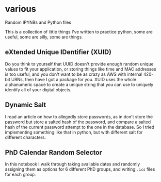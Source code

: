 # various
Random IPYNBs and Python files

This is a collection of little things I've written to practice python, some are useful, some are silly, some are things. 

## eXtended Unique IDentifier (XUID)

Do you think to yourself that UUID doesn't provide enough random unique values to fit your application, or storing things like time and MAC addresses is too useful, and you don't want to be as crazy as AWS with internal 420-bit URNs, then have I got a package for you. 
XUID uses the whole alphanumeric space to create a unique string that you can use to uniquely identify all of your digital objects.

## Dynamic Salt

I read an article on how to allegedly store passwords, as in don't store the password but store a salted hash of the password, and compare a salted hash of the current password attempt to the one in the database. 
So I tried implementing something like that in python, but with different salt for different characters. 


## PhD Calendar Random Selector

In this notebook I walk through taking available dates and randomly assigning them as options for 6 different PhD groups, and writing `.ics` files for each group. 
